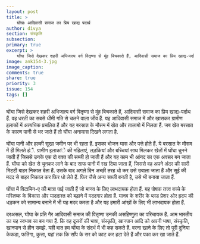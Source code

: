 ```yaml
---
layout: post
title: >
    घोंघाः आदिवासी समाज का प्रिय खाद्य पदार्थ
author: divya
section: संस्कृति
subsection:
primary: true
excerpt: >
    घोंघा जिसे देखकर शहरी अभिजात्य वर्ग वितृष्णा से मुंह बिचकाते हैं, आदिवासी समाज का प्रिय खाद्य-पर्दाथ हैं.
image: ank154-3.jpg
image_caption: 
comments: true
share: true
priority: 3
issue: 154
tags: []
---
```


घोंघा जिसे देखकर शहरी अभिजात्य वर्ग वितृष्णा से मुंह बिचकाते हैं, आदिवासी समाज का प्रिय खाद्य-पर्दाथ हैं. वह धरती का सबसे धीमी गति से चलने वाला जीव हैं. यह आदिवासी समाज में और खासकर ग्रामीण इलाकों में अत्यधिक प्रचलित हैं और यह बरसात के मौसम में खेत और तालाबो में मिलता हैं. जब खेत बरसात के कारण पानी से भर जाते हैं तो घोंघा अनायास दिखने लगता है.

घोंघा पानी और हल्की सूखा जमीन पर भी रहता हैं. इसका भोजन घास और पत्ते होते हैं. ये बरसात के मौसम में ही मिलते हंै. ग्रामीण इलाकांे की महिलाएं, लड़कियां और बच्चियां साथ मिलकर खेतों में घोंघा चुनने जाती हैं जिससे उनके एक दो वक्त की सब्जी हो जाती हैं और यह काम भी आंनद का एक अवसर बन जाता हैं.
घोंघा को खेत से चुनकर लाने के बाद साफ पानी में रख दिया जाता हैं, जिससे वह अपने अंदर की सारी मिटटी बाहर निकाल देता हैं. उसके बाद अगले दिन अच्छी तरह धो कर उसे उबाला जाता हैं और सूई की मदद से बाहर निकाल कर फिर धो लेते हैं. फिर जैसे अन्य सब्जी बनती है, उसे भी बनाया जाता हैं.

घोंघा में विटामिन-ए की मात्रा पाई जाती हैं जो मानव के लिए लाभदायक होता हैं. यह पोषक तत्त्व बच्चे के मस्तिष्क के विकास और याददाश्त को बढ़ाने में मददगार होता हैं. मानव के शरीर के ब्लड प्रेशर ओर हृदय की धड़कन को सामान्य बनाने में भी यह मदद करता है और यह हमारी आंखों के लिए भी लाभदायक होता हैं.

दरअसल, घोंघा के प्रति गैर आदिवासी समाज की वितृष्णा उनकी असहिष्णुता का परिचायक हैं. आम भारतीय का यह स्वभाव सा बन गया हैं. कि वह दूसरों की भाषा, संस्कृति, खानपान आदि को अपनी भाषा, संस्कृति, खानपान से हीन समझे. यही बात हम घोंघा के संदर्भ में भी कह सकते हैं. वरना खाने के लिए तो पूरी दुनिया केकडा, फतिंगा, कुत्ता, यहां तक कि साँप  के सर को काट कर हटा देते हैं और पका कर खा जाते हैं.